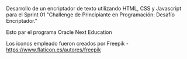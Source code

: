 Desarrollo de un encriptador de texto utilizando HTML, CSS y Javascript para el Sprint 01 "Challenge de Principiante en Programación: Desafío Encriptador."

Esto par el programa Oracle Next Education

Los iconos empleado fueron creados por Freepik - https://www.flaticon.es/autores/freepik
